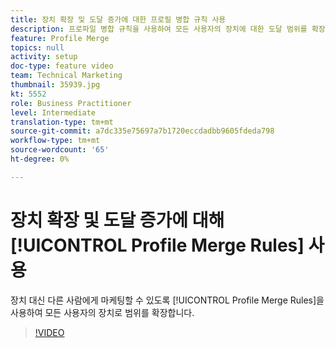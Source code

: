 ```yaml
---
title: 장치 확장 및 도달 증가에 대한 프로필 병합 규칙 사용
description: 프로파일 병합 규칙을 사용하여 모든 사용자의 장치에 대한 도달 범위를 확장하여 장치 대신 다른 사람에게 제공할 수 있습니다.
feature: Profile Merge
topics: null
activity: setup
doc-type: feature video
team: Technical Marketing
thumbnail: 35939.jpg
kt: 5552
role: Business Practitioner
level: Intermediate
translation-type: tm+mt
source-git-commit: a7dc335e75697a7b1720eccdadbb9605fdeda798
workflow-type: tm+mt
source-wordcount: '65'
ht-degree: 0%

---
```



# 장치 확장 및 도달 증가에 대해 [!UICONTROL Profile Merge Rules] 사용

장치 대신 다른 사람에게 마케팅할 수 있도록 [!UICONTROL Profile Merge Rules]을 사용하여 모든 사용자의 장치로 범위를 확장합니다.

>[!VIDEO](https://video.tv.adobe.com/v/35939/?quality=12&learn=on)
